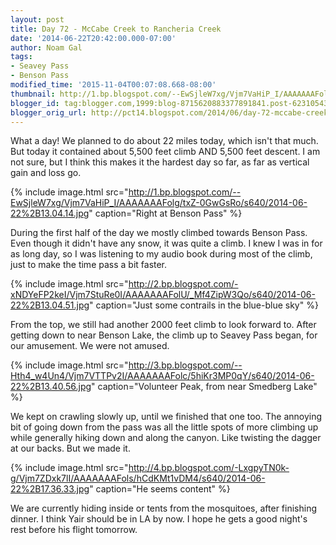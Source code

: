 ```yaml
---
layout: post
title: Day 72 - McCabe Creek to Rancheria Creek
date: '2014-06-22T20:42:00.000-07:00'
author: Noam Gal
tags:
- Seavey Pass
- Benson Pass
modified_time: '2015-11-04T00:07:08.668-08:00'
thumbnail: http://1.bp.blogspot.com/--EwSjleW7xg/Vjm7VaHiP_I/AAAAAAAFolg/txZ-0GwGsRo/s72-c/2014-06-22%2B13.04.14.jpg
blogger_id: tag:blogger.com,1999:blog-8715620883377891841.post-6231054341865442894
blogger_orig_url: http://pct14.blogspot.com/2014/06/day-72-mccabe-creek-to-rancheria-creek.html
---
```


What a day!
We planned to do about 22 miles today, which isn't that much. But today it contained about 5,500
 feet climb AND 5,500 feet descent. I am not sure, but I think this makes it the hardest day so far, as far as
 vertical gain and loss go.


{% include image.html src="http://1.bp.blogspot.com/--EwSjleW7xg/Vjm7VaHiP_I/AAAAAAAFolg/txZ-0GwGsRo/s640/2014-06-22%2B13.04.14.jpg" caption="Right at Benson Pass" %}

 During the first half of the day we mostly climbed towards Benson Pass. Even though it didn't have any snow, it was
 quite a climb. I knew I was in for as long day, so I was listening to my audio book during most of the climb, just
 to make the time pass a bit faster.


{% include image.html src="http://2.bp.blogspot.com/-xNDYeFP2keI/Vjm7StuRe0I/AAAAAAAFolU/_Mf4ZipW3Qo/s640/2014-06-22%2B13.04.51.jpg" caption="Just some contrails in the blue-blue sky" %}

 From the top, we still had another 2000 feet climb to look forward to. After getting down to near Benson Lake, the
 climb up to Seavey Pass began, for our amusement. We were not amused.


{% include image.html src="http://3.bp.blogspot.com/--Hth4_w4Un4/Vjm7VTTPv2I/AAAAAAAFolc/5hiKr3MP0qY/s640/2014-06-22%2B13.40.56.jpg" caption="Volunteer Peak, from near Smedberg Lake" %}

 We kept on crawling slowly up, until we finished that one too. The annoying bit of going down from the pass was all
 the little spots of more climbing up while generally hiking down and along the canyon. Like twisting the dagger at
 our backs. But we made it.


{% include image.html src="http://4.bp.blogspot.com/-LxgpyTN0k-g/Vjm7ZDxk7lI/AAAAAAAFols/hCdKMt1vDM4/s640/2014-06-22%2B17.36.33.jpg" caption="He seems content" %}

 We are currently hiding inside or tents from the mosquitoes, after finishing dinner. I think Yair should be in LA by
 now. I hope he gets a good night's rest before his flight tomorrow.
